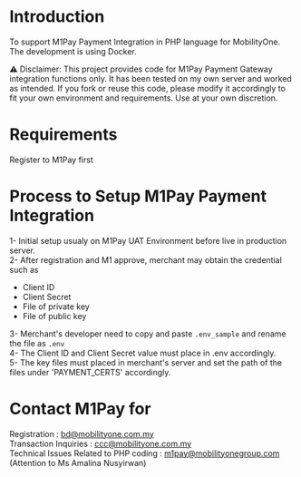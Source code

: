 # Introduction

To support M1Pay Payment Integration in PHP language for MobilityOne.
The development is using Docker.

⚠️ Disclaimer: This project provides code for M1Pay Payment Gateway integration functions only. It has been tested on my own server and worked as intended. If you fork or reuse this code, please modify it accordingly to fit your own environment and requirements. Use at your own discretion.

# Requirements
Register to M1Pay first  

# Process to Setup M1Pay Payment Integration
1- Initial setup usualy on M1Pay UAT Environment before live in production server.  
2- After registration and M1 approve, merchant may obtain the credential such as  
   - Client ID  
   - Client Secret  
   - File of private key  
   - File of public key  

3- Merchant's developer need to copy and paste `.env_sample` and rename the file as `.env`  
4- The Client ID and Client Secret value must place in .env accordingly.  
5- The key files must placed in merchant's server and set the path of the files under 'PAYMENT_CERTS' accordingly.  

# Contact M1Pay for
Registration : bd@mobilityone.com.my  
Transaction Inquiries : ccc@mobilityone.com.my  
Technical Issues Related to PHP coding : m1pay@mobilityonegroup.com (Attention to Ms Amalina Nusyirwan)
